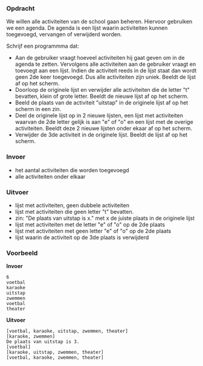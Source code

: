 ### Opdracht

We willen alle activiteiten van de school gaan beheren. Hiervoor gebruiken we een agenda. De agenda is een lijst waarin activiteiten kunnen toegevoegd, vervangen of verwijderd worden.

Schrijf een programmma dat:
* Aan de gebruiker vraagt hoeveel activiteiten hij gaat geven om in de agenda te zetten. Vervolgens alle activiteiten aan de gebruiker vraagt en toevoegt aan een lijst. Indien de activiteit reeds in de lijst staat dan wordt geen 2de keer toegevoegd. Dus alle activiteiten zijn uniek. Beeldt de lijst af op het scherm.
* Doorloop de originele lijst en verwijder alle activiteiten die de letter "t" bevatten, klein of grote letter. Beeldt de nieuwe lijst af op het scherm.
* Beeld de plaats van de activiteit "uitstap" in de originele lijst af op het scherm in een zin.
* Deel de originele lijst op in 2 nieuwe lijsten, een lijst met activiteiten waarvan de 2de letter gelijk is aan "e" of "o" en een lijst met de overige activiteiten. Beeldt deze 2 nieuwe lijsten onder ekaar af op het scherm.
* Verwijder de 3de activiteit in de originele lijst. Beeldt de lijst af op het scherm.

### Invoer
    
* het aantal activiteiten die worden toegevoegd
* alle activiteiten onder elkaar

### Uitvoer

* lijst met activiteiten, geen dubbele activiteiten
* lijst met activiteiten die geen letter "t" bevatten.
* zin: "De plaats van uitstap is x." met x de juiste plaats in de originele lijst
* lijst met activiteiten met de letter "e" of "o" op de 2de plaats
* lijst met activiteiten met geen letter "e" of "o" op de 2de plaats
* lijst waarin de activiteit op de 3de plaats is verwijderd

### Voorbeeld

**Invoer**
    
    6
    voetbal
    karaoke
    uitstap
    zwemmen
    voetbal
    theater
    
**Uitvoer**
   
    [voetbal, karaoke, uitstap, zwemmen, theater]
    [karaoke, zwemmen]
    De plaats van uitstap is 3.
    [voetbal]
    [karaoke, uitstap, zwemmen, theater]
    [voetbal, karaoke, zwemmen, theater]
    
